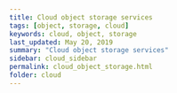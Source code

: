 ```yaml
---
title: Cloud object storage services
tags: [object, storage, cloud]
keywords: cloud, object, storage
last_updated: May 20, 2019
summary: "Cloud object storage services"
sidebar: cloud_sidebar
permalink: cloud_object_storage.html
folder: cloud
---
```


